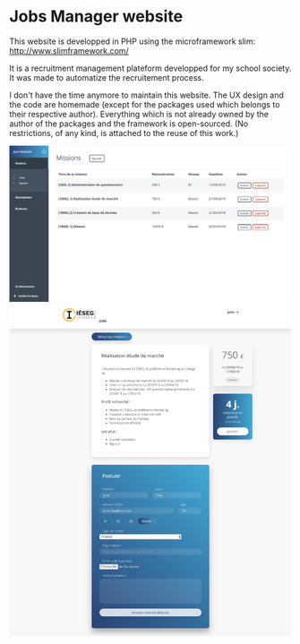 # Jobs Manager website

This website is developped in PHP using the microframework slim: http://www.slimframework.com/

It is a recruitment management plateform developped for my school society.
It was made to automatize the recruitement process.

I don't have the time anymore to maintain this website. The UX design and the code are homemade (except for the packages used which belongs to their respective author). Everything which is not already owned by the author of the packages and the framework is open-sourced. (No restrictions, of any kind, is attached to the reuse of this work.)

![administration](https://github.com/LemaireJean-Baptiste/jobs_manager/blob/master/admin.png "Administration")
![post](https://github.com/LemaireJean-Baptiste/jobs_manager/blob/master/post.png "Job post")

